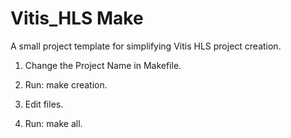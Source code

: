 # Vitis_HLS Make

A small project template for simplifying Vitis HLS project creation.

1. Change the Project Name in Makefile.

2. Run: make creation.

3. Edit files.

4. Run: make all.
